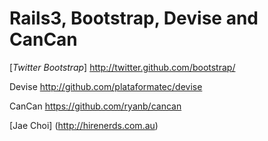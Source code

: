 # Rails3, Bootstrap, Devise and CanCan

[*Twitter Bootstrap*]
http://twitter.github.com/bootstrap/

Devise
http://github.com/plataformatec/devise

CanCan
https://github.com/ryanb/cancan

[Jae Choi] (http://hirenerds.com.au)